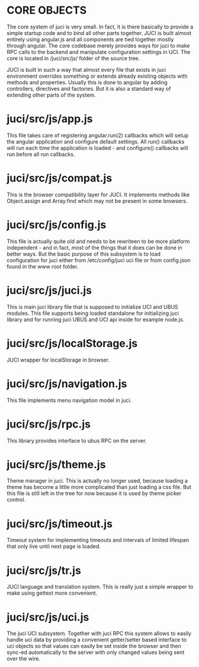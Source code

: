 CORE OBJECTS
============

The core system of juci is very small. In fact, it is there basically to provide a simple startup code and to bind all other parts together. JUCI is built almost entirely using angular.js and all components are tied together mostly through angular. The core codebase merely provides ways for juci to make RPC calls to the backend and manipulate configuration settings in UCI. The core is located in /juci/src/js/ folder of the source tree.

JUCI is built in such a way that almost every file that exists in juci environment overrides something or extends already existing objects with methods and properties. Usually this is done to angular by adding controllers, directives and factories. But it is also a standard way of extending other parts of the system. 

# juci/src/js/app.js

This file takes care of registering angular.run(2) callbacks which will setup the angular application and configure default settings. All run() callbacks will run each time the application is loaded - and configure() callbacks will run before all run callbacks.

# juci/src/js/compat.js 

This is the browser compatibility layer for JUCI. It implements methods like Object.assign and Array.find which may not be present in some browsers. 

# juci/src/js/config.js 

This file is actually quite old and needs to be rewriteen to be more platform independent - and in fact, most of the things that it does can be done in better ways. But the basic purpose of this subsystem is to load configuration for juci either from /etc/config/juci uci file or from config.json found in the www root folder. 

# juci/src/js/juci.js

This is main juci library file that is supposed to initialize UCI and UBUS modules. This file supports being loaded standalone for initializing juci library and for running juci UBUS and UCI api inside for example node.js.

# juci/src/js/localStorage.js

JUCI wrapper for localStorage in browser. 

# juci/src/js/navigation.js

This file implements menu navigation model in juci.

# juci/src/js/rpc.js

This library provides interface to ubus RPC on the server. 

# juci/src/js/theme.js

Theme manager in juci. This is actually no longer used, because loading a theme has become a little more complicated than just loading a css file. But this file is still left in the tree for now because it is used by theme picker control. 

# juci/src/js/timeout.js 

Timeout system for implementing timeouts and intervals of limited lifespan that only live until next page is loaded. 

# juci/src/js/tr.js

JUCI language and translation system. This is really just a simple wrapper to make using gettext more convenient. 

# juci/src/js/uci.js

The juci UCI subsystem. Together with juci RPC this system allows to easily handle uci data by providing a convenient getter/setter based interface to uci objects so that values can easily be set inside the browser and then sync-ed automatically to the server with only changed values being sent over the wire. 

